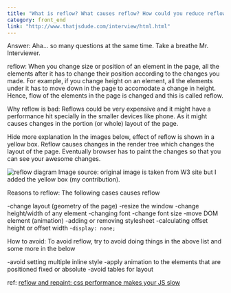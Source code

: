 ```yaml
---
title: "What is reflow? What causes reflow? How could you reduce reflow?"
category: front_end
link: "http://www.thatjsdude.com/interview/html.html"
---
```

Answer: Aha... so many questions at the same time. Take a breathe Mr. Interviewer.

reflow: When you change size or position of an element in the page, all the elements after it has to change their position according to the changes you made. For example, if you change height on an element, all the elements under it has to move down in the page to accomodate a change in height. Hence, flow of the elements in the page is changed and this is called reflow.

Why reflow is bad: Reflows could be very expensive and it might have a performance hit specially in the smaller devices like phone. As it might causes changes in the portion (or whole) layout of the page.

Hide more explanation
In the images below, effect of reflow is shown in a yellow box. Reflow causes changes in the render tree which changes the layout of the page. Eventually browser has to paint the changes so that you can see your awesome changes.

![reflow diagram](http://thatjsdude.com/images/reFlow.png)
Image source: original image is taken from W3 site but I added the yellow box (my contribution).

Reasons to reflow: The following cases causes reflow

-change layout (geometry of the page)
-resize the window
-change height/width of any element
-changing font
-change font size
-move DOM element (animation)
-adding or removing stylesheet
-calculating offset height or offset width
-`display: none;`

How to avoid: To avoid reflow, try to avoid doing things in the above list and some more in the below

-avoid setting multiple inline style
-apply animation to the elements that are positioned fixed or absolute
-avoid tables for layout

ref: [reflow and repaint: css performance makes your JS slow](http://www.stubbornella.org/content/2009/03/27/reflows-repaints-css-performance-making-your-javascript-slow/)

